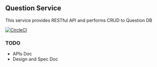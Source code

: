 

## Question Service

This service provides RESTful API and performs CRUD to Question DB 

[![CircleCI](https://circleci.com/gh/shravan097/qna.svg?style=svg&circle-token=da4bc58f32a2b4fd239d346b0f8293ae0f827323)](https://app.circleci.com/pipelines/github/shravan097/qna)


### TODO

- APIs Doc
- Design and Spec Doc